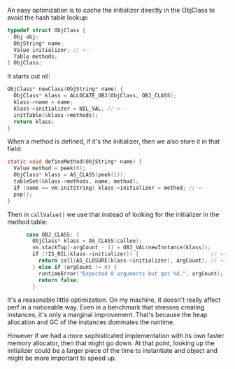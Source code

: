 An easy optimization is to cache the initializer directly in the ObjClass to
avoid the hash table lookup:

```c
typedef struct ObjClass {
  Obj obj;
  ObjString* name;
  Value initializer; // <--
  Table methods;
} ObjClass;
```

It starts out nil:

```c
ObjClass* newClass(ObjString* name) {
  ObjClass* klass = ALLOCATE_OBJ(ObjClass, OBJ_CLASS);
  klass->name = name;
  klass->initializer = NIL_VAL; // <--
  initTable(&klass->methods);
  return klass;
}
```

When a method is defined, if it's the initializer, then we also store it in
that field:

```c
static void defineMethod(ObjString* name) {
  Value method = peek(0);
  ObjClass* klass = AS_CLASS(peek(1));
  tableSet(&klass->methods, name, method);
  if (name == vm.initString) klass->initializer = method; // <--
  pop();
}
```

Then in `callValue()` we use that instead of looking for the initializer in the
method table:

```c
      case OBJ_CLASS: {
        ObjClass* klass = AS_CLASS(callee);
        vm.stackTop[-argCount - 1] = OBJ_VAL(newInstance(klass));
        if (!IS_NIL(klass->initializer)) {                       // <--
          return call(AS_CLOSURE(klass->initializer), argCount); // <--
        } else if (argCount != 0) {
          runtimeError("Expected 0 arguments but got %d.", argCount);
          return false;
        }
```

It's a reasonable little optimization. On my machine, it doesn't really affect
perf in a noticeable way. Even in a benchmark that stresses creating instances,
it's only a marginal improvement. That's because the heap allocation and GC of
the instances dominates the runtime.

However if we had a more sophisticated implementation with its own faster
memory allocator, then that might go down. At that point, looking up the
initializer could be a larger piece of the time to instantiate and object and
might be more important to speed up.
